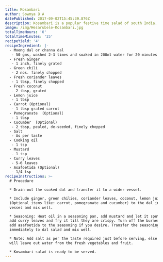 ```yaml
---
title: Kosambari
author: Sowmya B A
datePublished: 2017-09-02T15:45:39.876Z
description: Kosambari is a popular festive time salad of south India.
image: /img/Hesarubele-Kosambari.jpg
totalTimeHours: '0'
totalTimeMinutes: '25'
recipeYield: '4'
recipeIngredient: |-
  - Moong dal or channa dal
   - 50 gms, washed 2-3 times and soaked in 200ml water for 20 minutes
  - Fresh Ginger
   - 1 inch, finely grated
  - Green chili 
   - 2 nos. finely chopped
  - Fresh coriander leaves
   - 1 tbsp, finely chopped
  - Fresh coconut
   - 2 tbsp, grated
  - Lemon juice
   - 1 tbsp
  - Carrot (Optional)
   - 1 tbsp grated carrot
  - Pomegranate  (Optional)
   - 1 tbsp
  - Cucumber  (Optional)
   - 2 tbsp, pealed, de-seeded, finely chopped 
  - Salt
   - As per taste
  - Cooking oil
   - 1 tsp
  - Mustard
   - 1 tsp
  - Curry leaves
   - 5-6 leaves
  - Asafoetida (Optional)
   - 1/4 tsp
recipeInstructions: >-
  # Procedure

  * Drain out the soaked dal and transfer it to a wider vessel.

  * Include ginger, green chilies, coriander leaves, coconut, lemon juice
  (Optional items like: carrot, pomegranate and cucumber) to the dal in the
  vessel and mix well.

  * Seasoning: Heat oil in a seasoning pan, add mustard and let it sputter, now
  add curry leaves and fry it till they are crispy. Turn off the burner. You can
  add asafoetida to the seasoning if you desire. Transfer the seasoning
  immediately to dal salad and mix well.

  * Note: Add salt as per the taste required just before serving, else the salad
  will leave out water from the fresh vegetables and fruit.

  * Kosambari salad is ready to be served.
---
```


